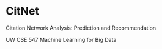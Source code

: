 # CitNet
Citation Network Analysis: Prediction and Recommendation

UW CSE 547 Machine Learning for Big Data

<!-- ## Download Dataset
`$ ./download_dataset.sh` -->
